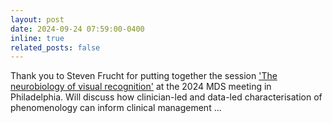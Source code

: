 ```yaml
---
layout: post
date: 2024-09-24 07:59:00-0400
inline: true
related_posts: false
---
```


Thank you to Steven Frucht for putting together the session ['The neurobiology of visual recognition'](https://www.mdscongress.org/Sessions/2403.htm) at the 2024 MDS meeting in Philadelphia. Will discuss how clinician-led and data-led characterisation of phenomenology can inform clinical management ... 